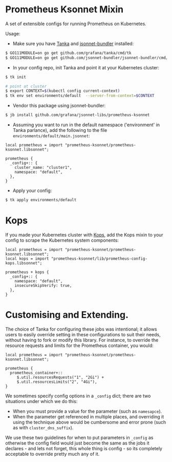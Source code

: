 # Prometheus Ksonnet Mixin

A set of extensible configs for running Prometheus on Kubernetes.

Usage:
- Make sure you have [Tanka](https://tanka.dev/install) and
  [jsonnet-bundler](https://github.com/jsonnet-bundler/jsonnet-bundler) installed:

```bash
$ GO111MODULE=on go get github.com/grafana/tanka/cmd/tk
$ GO111MODULE=on go get github.com/jsonnet-bundler/jsonnet-bundler/cmd/jb
```

- In your config repo, init Tanka and point it at your Kubernetes cluster:

```bash
$ tk init

# point at cluster
$ export CONTEXT=$(kubectl config current-context)
$ tk env set environments/default  --server-from-context=$CONTEXT
```

- Vendor this package using jsonnet-bundler:

```bash
$ jb install github.com/grafana/jsonnet-libs/prometheus-ksonnet
```

- Assuming you want to run in the default namespace ('environment' in Tanka parlance), add the following to the file `environments/default/main.jsonnet`:

```jsonnet
local prometheus = import "prometheus-ksonnet/prometheus-ksonnet.libsonnet";

prometheus {
  _config+:: {
    cluster_name: "cluster1",
    namespace: "default",
  },
}
```

- Apply your config:

```bash
$ tk apply environments/default
```

# Kops

If you made your Kubernetes cluster with [Kops](https://github.com/kubernetes/kops),
add the Kops mixin to your config to scrape the Kubernetes system components:

```jsonnet
local prometheus = import "prometheus-ksonnet/prometheus-ksonnet.libsonnet";
local kops = import "prometheus-ksonnet/lib/prometheus-config-kops.libsonnet";

prometheus + kops {
  _config+:: {
    namespace: "default",
    insecureSkipVerify: true,
  },
}
```

# Customising and Extending.

The choice of Tanka for configuring these jobs was intentional; it allows users
to easily override setting in these configurations to suit their needs, without having
to fork or modify this library.  For instance, to override the resource requests
and limits for the Prometheus container, you would:

```jsonnet
local prometheus = import "prometheus-ksonnet/prometheus-ksonnet.libsonnet";

prometheus {
  prometheus_container+::
     $.util.resourcesRequests("1", "2Gi") +
     $.util.resourcesLimits("2", "4Gi"),
}
```

We sometimes specify config options in a `_config` dict; there are two situations
under which we do this:

- When you must provide a value for the parameter (such as `namesapce`).
- When the parameter get referenced in multiple places, and overriding it using
  the technique above would be cumbersome and error prone (such as with `cluster_dns_suffix`).

We use these two guidelines for when to put parameters in `_config` as otherwise
the config field would just become the same as the jobs it declares - and lets
not forget, this whole thing is config - so its completely acceptable to override
pretty much any of it.
